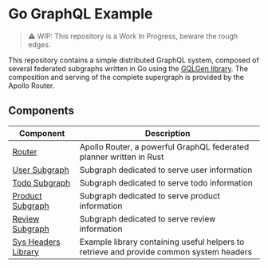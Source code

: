 # Go GraphQL Example

> ⚠️ WIP: This repository is a Work In Progress, beware the rough edges.

This repository contains a simple distributed GraphQL system, composed of several federated subgraphs written in Go using the [GQLGen library](https://gqlgen.com). The composition and serving of the complete supergraph is provided by the Apollo Router.

## Components

| Component                              | Description                                                                             |
| -------------------------------------- | --------------------------------------------------------------------------------------- |
| [Router](./router)                     | Apollo Router, a powerful GraphQL federated planner written in Rust                     |
| [User Subgraph](./user-subgraph)       | Subgraph dedicated to serve user information                                            |
| [Todo Subgraph](./todo-subgraph)       | Subgraph dedicated to serve todo information                                            |
| [Product Subgraph](./product-subgraph) | Subgraph dedicated to serve product information                                         |
| [Review Subgraph](./review-subgraph)   | Subgraph dedicated to serve review information                                          |
| [Sys Headers Library](./sys-headers)   | Example library containing useful helpers to retrieve and provide common system headers |
